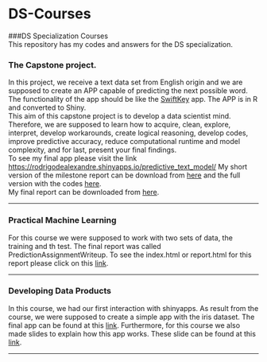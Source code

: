 DS-Courses
==========

###DS Specialization Courses  
This repository has my codes and answers for the DS specialization.  

### The Capstone project.

In this project, we receive a text data set from English origin and we are supposed to create an APP capable of predicting the next possible word. The functionality of the app should be like the [SwiftKey]( http://swiftkey.com/en/) app. The APP is in R and converted to Shiny.  
This aim of this capstone project is to develop a data scientist mind. Therefore, we are supposed to learn how to acquire, clean, explore, interpret, develop workarounds, create logical reasoning, develop codes, improve predictive accuracy, reduce computational runtime and model complexity, and for last, present your final findings.  
To see my final app please visit the link https://rodrigodealexandre.shinyapps.io/predictive_text_model/
My short version of the milestone report can be download from [here](https://github.com/rodrigodealexandre/DS-Courses/blob/master/Capstone/Milestone/Milestone_short.pdf) and the full version with the codes [here](https://github.com/rodrigodealexandre/DS-Courses/blob/master/Capstone/Milestone/Milestone.pdf).  
My final report can be downloaded from [here](https://github.com/rodrigodealexandre/DS-Courses/blob/master/Capstone/Reproducible-Report-Submission/Reproducible_Report.pdf).  


----------------------------------------------------

### Practical Machine Learning

For this course we were supposed to work with two sets of data, the training and th test. The final report was called PredictionAssignmentWriteup.
To see the index.html or report.html for this report please click on this [link](http://rodrigodealexandre.github.io/DS-Courses/Practical%20Machine%20Learning/data/).


----------------------------------------------------

### Developing Data Products

In this course, we had our first interaction with shinyapps. As result from the course, we were supposed to create a simple app with the iris dataset. The final app can be found at this [link](https://rodrigodealexandre.shinyapps.io/DataProducts/).
Furthermore, for this course we also made slides to explain how this app works. These slide can be found at this [link](http://rodrigodealexandre.github.io/DS-Courses/Developing%20Data%20Products/data/petalplant/#1).

----------------------------------------------------




